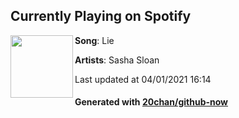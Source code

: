 ## Currently Playing on Spotify

[<img align="left" width="100" src="https://i.scdn.co/image/ab67616d000048511e4429a14d693b418b198056">](https://open.spotify.com/album/7v0KN0VlHJZrhAbSbxEZvZ)

**Song**: Lie

**Artists**: Sasha Sloan

Last updated at 04/01/2021 16:14

#### Generated with [20chan/github-now](https://github.com/20chan/github-now)
